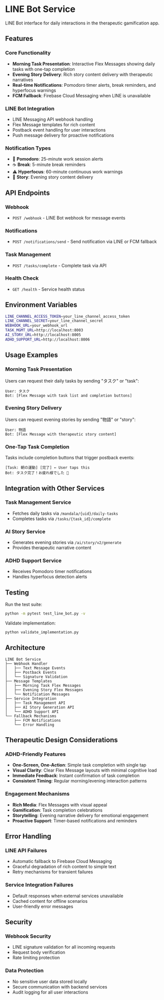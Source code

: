 # LINE Bot Service

LINE Bot interface for daily interactions in the therapeutic gamification app.

## Features

### Core Functionality
- **Morning Task Presentation**: Interactive Flex Messages showing daily tasks with one-tap completion
- **Evening Story Delivery**: Rich story content delivery with therapeutic narratives
- **Real-time Notifications**: Pomodoro timer alerts, break reminders, and hyperfocus warnings
- **FCM Fallback**: Firebase Cloud Messaging when LINE is unavailable

### LINE Bot Integration
- LINE Messaging API webhook handling
- Flex Message templates for rich content
- Postback event handling for user interactions
- Push message delivery for proactive notifications

### Notification Types
- 🍅 **Pomodoro**: 25-minute work session alerts
- ☕ **Break**: 5-minute break reminders  
- ⚠️ **Hyperfocus**: 60-minute continuous work warnings
- 📖 **Story**: Evening story content delivery

## API Endpoints

### Webhook
- `POST /webhook` - LINE Bot webhook for message events

### Notifications
- `POST /notifications/send` - Send notification via LINE or FCM fallback

### Task Management
- `POST /tasks/complete` - Complete task via API

### Health Check
- `GET /health` - Service health status

## Environment Variables

```bash
LINE_CHANNEL_ACCESS_TOKEN=your_line_channel_access_token
LINE_CHANNEL_SECRET=your_line_channel_secret
WEBHOOK_URL=your_webhook_url
TASK_MGMT_URL=http://localhost:8003
AI_STORY_URL=http://localhost:8005
ADHD_SUPPORT_URL=http://localhost:8006
```

## Usage Examples

### Morning Task Presentation
Users can request their daily tasks by sending "タスク" or "task":

```
User: タスク
Bot: [Flex Message with task list and completion buttons]
```

### Evening Story Delivery
Users can request evening stories by sending "物語" or "story":

```
User: 物語
Bot: [Flex Message with therapeutic story content]
```

### One-Tap Task Completion
Tasks include completion buttons that trigger postback events:

```
[Task: 朝の運動] [完了] ← User taps this
Bot: タスク完了！お疲れ様でした 🎉
```

## Integration with Other Services

### Task Management Service
- Fetches daily tasks via `/mandala/{uid}/daily-tasks`
- Completes tasks via `/tasks/{task_id}/complete`

### AI Story Service  
- Generates evening stories via `/ai/story/v2/generate`
- Provides therapeutic narrative content

### ADHD Support Service
- Receives Pomodoro timer notifications
- Handles hyperfocus detection alerts

## Testing

Run the test suite:
```bash
python -m pytest test_line_bot.py -v
```

Validate implementation:
```bash
python validate_implementation.py
```

## Architecture

```
LINE Bot Service
├── Webhook Handler
│   ├── Text Message Events
│   ├── Postback Events
│   └── Signature Validation
├── Message Templates
│   ├── Morning Task Flex Messages
│   ├── Evening Story Flex Messages
│   └── Notification Messages
├── Service Integration
│   ├── Task Management API
│   ├── AI Story Generation API
│   └── ADHD Support API
└── Fallback Mechanisms
    ├── FCM Notifications
    └── Error Handling
```

## Therapeutic Design Considerations

### ADHD-Friendly Features
- **One-Screen, One-Action**: Simple task completion with single tap
- **Visual Clarity**: Clear Flex Message layouts with minimal cognitive load
- **Immediate Feedback**: Instant confirmation of task completion
- **Consistent Timing**: Regular morning/evening interaction patterns

### Engagement Mechanisms
- **Rich Media**: Flex Messages with visual appeal
- **Gamification**: Task completion celebrations
- **Storytelling**: Evening narrative delivery for emotional engagement
- **Proactive Support**: Timer-based notifications and reminders

## Error Handling

### LINE API Failures
- Automatic fallback to Firebase Cloud Messaging
- Graceful degradation of rich content to simple text
- Retry mechanisms for transient failures

### Service Integration Failures
- Default responses when external services unavailable
- Cached content for offline scenarios
- User-friendly error messages

## Security

### Webhook Security
- LINE signature validation for all incoming requests
- Request body verification
- Rate limiting protection

### Data Protection
- No sensitive user data stored locally
- Secure communication with backend services
- Audit logging for all user interactions